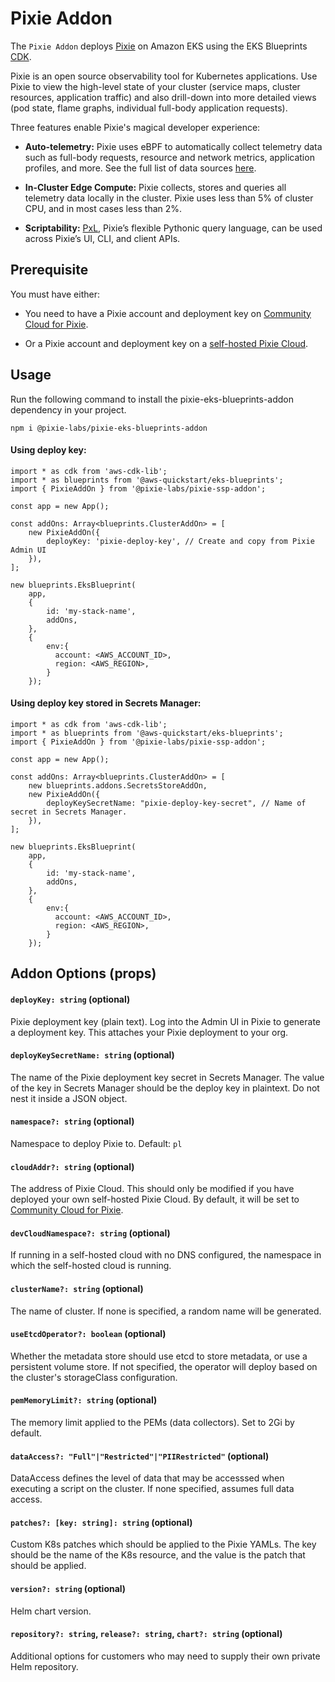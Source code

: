 # Pixie Addon

The `Pixie Addon` deploys [Pixie](https://px.dev) on Amazon EKS using the EKS Blueprints [CDK](https://aws.amazon.com/cdk/). 

Pixie is an open source observability tool for Kubernetes applications. Use Pixie to view the high-level state of your cluster (service maps, cluster resources, application traffic) and also drill-down into more detailed views (pod state, flame graphs, individual full-body application requests).

Three features enable Pixie's magical developer experience:

- **Auto-telemetry:** Pixie uses eBPF to automatically collect telemetry data such as full-body requests, resource and network metrics, application profiles, and more. See the full list of data sources [here](https://docs.px.dev/about-pixie/data-sources/).

- **In-Cluster Edge Compute:** Pixie collects, stores and queries all telemetry data locally in the cluster. Pixie uses less than 5% of cluster CPU, and in most cases less than 2%.

- **Scriptability:** [PxL](https://docs.px.dev/reference/pxl/), Pixie’s flexible Pythonic query language, can be used across Pixie’s UI, CLI, and client APIs.

## Prerequisite

You must have either:

- You need to have a Pixie account and deployment key on [Community Cloud for Pixie](https://withpixie.ai).

- Or a Pixie account and deployment key on a [self-hosted Pixie Cloud](https://docs.px.dev/installing-pixie/install-guides/self-hosted-pixie/).

## Usage

Run the following command to install the pixie-eks-blueprints-addon dependency in your project.

```
npm i @pixie-labs/pixie-eks-blueprints-addon
```

#### Using deploy key:

```
import * as cdk from 'aws-cdk-lib';
import * as blueprints from '@aws-quickstart/eks-blueprints';
import { PixieAddOn } from '@pixie-labs/pixie-ssp-addon';

const app = new App();

const addOns: Array<blueprints.ClusterAddOn> = [
    new PixieAddOn({
    	deployKey: 'pixie-deploy-key', // Create and copy from Pixie Admin UI
    }),
];

new blueprints.EksBlueprint(
    app, 
    {
        id: 'my-stack-name', 
        addOns,
    },
    {
        env:{
          account: <AWS_ACCOUNT_ID>,
          region: <AWS_REGION>, 
        }       
    });
```

#### Using deploy key stored in Secrets Manager:

```
import * as cdk from 'aws-cdk-lib';
import * as blueprints from '@aws-quickstart/eks-blueprints';
import { PixieAddOn } from '@pixie-labs/pixie-ssp-addon';

const app = new App();

const addOns: Array<blueprints.ClusterAddOn> = [
    new blueprints.addons.SecretsStoreAddOn,
    new PixieAddOn({
        deployKeySecretName: "pixie-deploy-key-secret", // Name of secret in Secrets Manager. 
    }),
];

new blueprints.EksBlueprint(
    app,
    {
        id: 'my-stack-name',
        addOns,
    },
    {
        env:{
          account: <AWS_ACCOUNT_ID>,
          region: <AWS_REGION>,
        }
    });
```

## Addon Options (props)

#### `deployKey: string` (optional)

Pixie deployment key (plain text).  Log into the Admin UI in Pixie to generate a deployment key. This attaches your Pixie deployment to your org.

#### `deployKeySecretName: string` (optional)

The name of the Pixie deployment key secret in Secrets Manager. The value of the key in Secrets Manager should be the deploy key in plaintext. Do not nest it inside a JSON object.

#### `namespace?: string` (optional)

Namespace to deploy Pixie to. Default: `pl`

#### `cloudAddr?: string` (optional)

The address of Pixie Cloud. This should only be modified if you have deployed your own self-hosted Pixie Cloud. By default, it will be set to [Community Cloud for Pixie](https://work.withpixie.dev).

#### `devCloudNamespace?: string` (optional)

If running in a self-hosted cloud with no DNS configured, the namespace in which the self-hosted cloud is running. 

#### `clusterName?: string` (optional)

The name of cluster. If none is specified, a random name will be generated.

#### `useEtcdOperator?: boolean` (optional)

Whether the metadata store should use etcd to store metadata, or use a persistent volume store. If not specified, the operator will deploy based on the cluster's storageClass configuration.

#### `pemMemoryLimit?: string` (optional)

The memory limit applied to the PEMs (data collectors). Set to 2Gi by default.

#### `dataAccess?: "Full"|"Restricted"|"PIIRestricted"` (optional)

DataAccess defines the level of data that may be accesssed when executing a script on the cluster. If none specified, assumes full data access.

#### `patches?: [key: string]: string` (optional)

Custom K8s patches which should be applied to the Pixie YAMLs. The key should be the name of the K8s resource, and the value is the patch that should be applied.

#### `version?: string` (optional)

Helm chart version.

#### `repository?: string`, `release?: string`, `chart?: string` (optional)

Additional options for customers who may need to supply their own private Helm repository.


